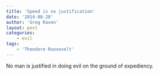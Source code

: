 ```yaml
---
title: 'Speed is no justification'
date: '2014-08-28'
author: 'Greg Raven'
layout: post
categories:
    - evil
tags:
    - 'Theodore Roosevelt'
---
```


No man is justified in doing evil on the ground of expediency.
